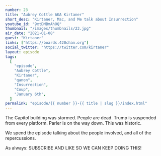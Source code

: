 ```yaml
---
number: 23
title: "Aubrey Cottle AKA Kirtaner"
short_desc: "Kirtaner, Mac, and Me talk about Insurrection"
youtube_id: "9xtDMBmAhOQ"
thumbnail: "/images/thumbnails/23.jpg"
air_date: "2021-01-08"
guest: "Kirtaner"
links: ["https://boards.420chan.org"]
social_twitter: "https://twitter.com/kirtaner"
layout: episode
tags:
  [
    "episode",
    "Aubrey Cottle",
    "Kirtaner",
    "qanon",
    "Insurrection",
    "Coup",
    "January 6th",
  ]
permalink: "episode/{{ number }}-{{ title | slug }}/index.html"
---
```


The Capitol building was stormed. People are dead. Trump is suspended from every platform. Parler is on the way down. This was historic.

We spend the episode talking about the people involved, and all of the repercussions.

As always: SUBSCRIBE AND LIKE SO WE CAN KEEP DOING THIS!
